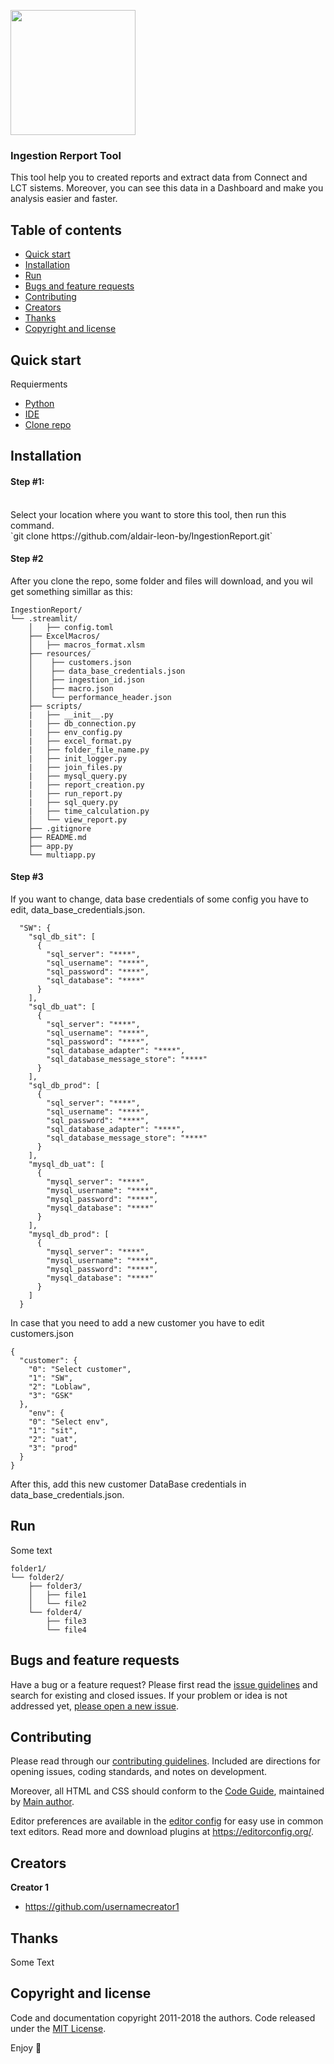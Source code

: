 <p align="left">
   <img src="https://user-images.githubusercontent.com/65984000/144644627-131d98b6-19ea-4fc6-a67a-a36d959a191a.png" width=200 height=200>
</p>
  <h3 align="left">Ingestion Rerport Tool</h3>
  <p align="left">
    This tool help you to created reports and extract data from Connect and LCT sistems. Moreover, you can see this data in a Dashboard and make you analysis easier and faster. 
</p>


## Table of contents

- [Quick start](#quick-start)
- [Installation](#installation)
- [Run](#run)
- [Bugs and feature requests](#bugs-and-feature-requests)
- [Contributing](#contributing)
- [Creators](#creators)
- [Thanks](#thanks)
- [Copyright and license](#copyright-and-license)


## Quick start

Requierments

- [Python](https://www.python.org/downloads/)
- [IDE](https://www.jetbrains.com/pycharm/download/#section=windows)
- [Clone repo](https://github.com/aldair-leon-by/IngestionReport)

## Installation

#### Step #1:
<br>
Select your location where you want to store this tool, then run this command.
<br>
`git clone https://github.com/aldair-leon-by/IngestionReport.git`

#### Step #2
After you clone the repo, some folder and files will download, and you wil get something simillar as this: 
```
IngestionReport/
└── .streamlit/
    │   ├── config.toml
    ├── ExcelMacros/
    │   ├── macros_format.xlsm
    ├── resources/
    │    ├── customers.json
    │    ├── data_base_credentials.json
    │    ├── ingestion_id.json
    │    ├── macro.json
    │    └── performance_header.json
    ├── scripts/
    |   ├── __init__.py
    |   ├── db_connection.py
    |   ├── env_config.py
    |   ├── excel_format.py
    |   ├── folder_file_name.py
    |   ├── init_logger.py
    |   ├── join_files.py
    |   ├── mysql_query.py
    |   ├── report_creation.py
    |   ├── run_report.py
    |   ├── sql_query.py
    |   ├── time_calculation.py
    │   └── view_report.py
    ├── .gitignore
    ├── README.md
    ├── app.py
    └── multiapp.py
```

#### Step #3

If you want to change, data base credentials of some config you have to edit, data_base_credentials.json.
```
  "SW": {
    "sql_db_sit": [
      {
        "sql_server": "****",
        "sql_username": "****",
        "sql_password": "****",
        "sql_database": "****"
      }
    ],
    "sql_db_uat": [
      {
        "sql_server": "****",
        "sql_username": "****",
        "sql_password": "****",
        "sql_database_adapter": "****",
        "sql_database_message_store": "****"
      }
    ],
    "sql_db_prod": [
      {
        "sql_server": "****",
        "sql_username": "****",
        "sql_password": "****",
        "sql_database_adapter": "****",
        "sql_database_message_store": "****"
      }
    ],
    "mysql_db_uat": [
      {
        "mysql_server": "****",
        "mysql_username": "****",
        "mysql_password": "****",
        "mysql_database": "****"
      }
    ],
    "mysql_db_prod": [
      {
        "mysql_server": "****",
        "mysql_username": "****",
        "mysql_password": "****",
        "mysql_database": "****"
      }
    ]
  }
```

In case that you need to add a new customer you have to edit customers.json 
```
{
  "customer": {
    "0": "Select customer",
    "1": "SW",
    "2": "Loblaw",
    "3": "GSK"
  },
    "env": {
    "0": "Select env",
    "1": "sit",
    "2": "uat",
    "3": "prod"
  }
}
```
After this, add this new customer DataBase credentials in data_base_credentials.json.

## Run

Some text

```text
folder1/
└── folder2/
    ├── folder3/
    │   ├── file1
    │   └── file2
    └── folder4/
        ├── file3
        └── file4
```

## Bugs and feature requests

Have a bug or a feature request? Please first read the [issue guidelines](https://reponame/blob/master/CONTRIBUTING.md) and search for existing and closed issues. If your problem or idea is not addressed yet, [please open a new issue](https://reponame/issues/new).

## Contributing

Please read through our [contributing guidelines](https://reponame/blob/master/CONTRIBUTING.md). Included are directions for opening issues, coding standards, and notes on development.

Moreover, all HTML and CSS should conform to the [Code Guide](https://github.com/mdo/code-guide), maintained by [Main author](https://github.com/usernamemainauthor).

Editor preferences are available in the [editor config](https://reponame/blob/master/.editorconfig) for easy use in common text editors. Read more and download plugins at <https://editorconfig.org/>.

## Creators

**Creator 1**

- <https://github.com/usernamecreator1>

## Thanks

Some Text

## Copyright and license

Code and documentation copyright 2011-2018 the authors. Code released under the [MIT License](https://reponame/blob/master/LICENSE).

Enjoy :metal:






